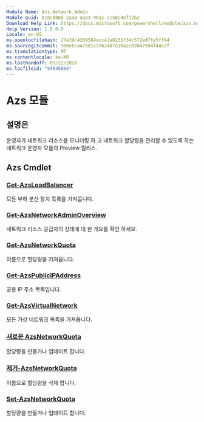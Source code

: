 ```yaml
---
Module Name: Azs.Network.Admin
Module Guid: 818c880d-2aa0-4aa3-961c-cc58c4ef12b2
Download Help Link: https://docs.microsoft.com/powershell/module/azs.network.admin
Help Version: 1.0.0.0
Locale: en-US
ms.openlocfilehash: 27a39c4269584acc41a0231f34c572ed7fe5ff94
ms.sourcegitcommit: 308ebca475d1c37624d7a10a2c02047594f44cdf
ms.translationtype: MT
ms.contentlocale: ko-KR
ms.lasthandoff: 05/22/2020
ms.locfileid: "94045084"
---
```

# Azs 모듈
## 설명은
운영자가 네트워크 리소스를 모니터링 하 고 네트워크 할당량을 관리할 수 있도록 하는 네트워크 운영자 모듈의 Preview 릴리스.

## Azs Cmdlet
### [Get-AzsLoadBalancer](Get-AzsLoadBalancer.md)
모든 부하 분산 장치 목록을 가져옵니다.

### [Get-AzsNetworkAdminOverview](Get-AzsNetworkAdminOverview.md)
네트워크 리소스 공급자의 상태에 대 한 개요를 확인 하세요.

### [Get-AzsNetworkQuota](Get-AzsNetworkQuota.md)
이름으로 할당량을 가져옵니다.

### [Get-AzsPublicIPAddress](Get-AzsPublicIPAddress.md)
공용 IP 주소 목록입니다.

### [Get-AzsVirtualNetwork](Get-AzsVirtualNetwork.md)
모든 가상 네트워크 목록을 가져옵니다.

### [새로운 AzsNetworkQuota](New-AzsNetworkQuota.md)
할당량을 만들거나 업데이트 합니다.

### [제거-AzsNetworkQuota](Remove-AzsNetworkQuota.md)
이름으로 할당량을 삭제 합니다.

### [Set-AzsNetworkQuota](Set-AzsNetworkQuota.md)
할당량을 만들거나 업데이트 합니다.

